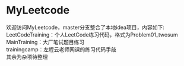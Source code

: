 # MyLeetcode
欢迎访问MyLeetcode，master分支整合了本地idea项目，内容如下:  
  LeetCodeTraining：个人LeetCode练习代码，格式为Problem01_twosum  
  MainTraining：大厂笔试题目练习  
  trainingcamp：左程云老师网课的练习代码手敲  
  其余为杂项待整理  
